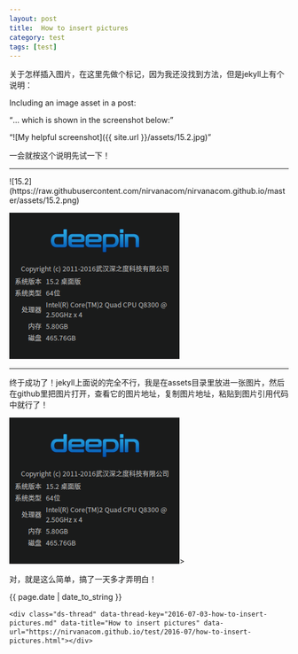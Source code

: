 ```yaml
---
layout: post
title:  How to insert pictures
category: test
tags: [test]
---
```

<body>
<p>关于怎样插入图片，在这里先做个标记，因为我还没找到方法，但是jekyll上有个说明：</p>
<p>Including an image asset in a post:</p>
<p><q>... which is shown in the screenshot below:</q></p>
<p><q>![My helpful screenshot]({{ site.url }}/assets/15.2.jpg)</q></p>
<p>一会就按这个说明先试一下！</p>
<hr/>
<p>![15.2](https://raw.githubusercontent.com/nirvanacom/nirvanacom.github.io/master/assets/15.2.png)</p>
<p><img src='https://raw.githubusercontent.com/nirvanacom/nirvanacom.github.io/master/assets/15.2.png' /></p>
<hr/>
<p>终于成功了！jekyll上面说的完全不行，我是在assets目录里放进一张图片，然后在github里把图片打开，查看它的图片地址，复制图片地址，粘贴到图片引用代码中就行了！</p>
<p><code><img src='https://raw.githubusercontent.com/nirvanacom/nirvanacom.github.io/master/assets/15.2.png' /></code>></p>
<p>对，就是这么简单，搞了一天多才弄明白！</p>

{{ page.date | date_to_string }}

<!-- 多说评论框 start -->
	<div class="ds-thread" data-thread-key="2016-07-03-how-to-insert-pictures.md" data-title="How to insert pictures" data-url="https://nirvanacom.github.io/test/2016-07/how-to-insert-pictures.html"></div>
<!-- 多说评论框 end -->
<!-- 多说公共JS代码 start (一个网页只需插入一次) -->
<script type="text/javascript">
var duoshuoQuery = {short_name:"nirvanacom"};
	(function() {
		var ds = document.createElement('script');
		ds.type = 'text/javascript';ds.async = true;
		ds.src = (document.location.protocol == 'https:' ? 'https:' : 'http:') + '//static.duoshuo.com/embed.js';
		ds.charset = 'UTF-8';
		(document.getElementsByTagName('head')[0] 
		 || document.getElementsByTagName('body')[0]).appendChild(ds);
	})();
	</script>
<!-- 多说公共JS代码 end -->

</body>
